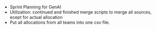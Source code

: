 * Sprint Planning for GenAI
* Utilization: continued and finished merge scripts to merge all sources, ecept for actual allocation
* Put all allocations from all teams into one csv file.
